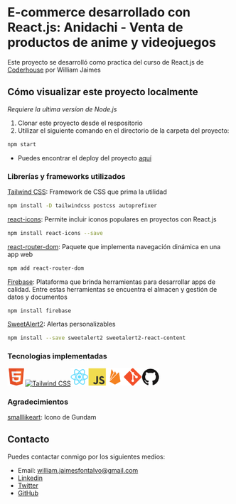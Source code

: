 # E-commerce desarrollado con React.js: Anidachi - Venta de productos de anime y videojuegos

Este proyecto se desarrolló como practica del curso de React.js de [Coderhouse](https://www.coderhouse.com/)
por William Jaimes

## Cómo visualizar este proyecto localmente

_Requiere la ultima versíon de Node.js_

1. Clonar este proyecto desde el respositorio
2. Utilizar el siguiente comando en el directorio de la carpeta del proyecto:

```sh
npm start
```

- Puedes encontrar el deploy del proyecto [aquí](https://anidachi-jaimes.vercel.app/)

### Librerías y frameworks utilizados

[Tailwind CSS](https://tailwindcss.com/): Framework de CSS que prima la utilidad

```sh
npm install -D tailwindcss postcss autoprefixer
```

[react-icons](https://react-icons.github.io/react-icons/): Permite incluir iconos populares en proyectos con React.js

```sh
npm install react-icons --save
```

[react-router-dom](https://v5.reactrouter.com/web/guides/quick-start): Paquete que implementa navegación dinámica en una app web

```sh
npm add react-router-dom
```

[Firebase](https://firebase.google.com/): Plataforma que brinda herramientas para desarrollar apps de calidad. Entre estas herramientas se encuentra el almacen y gestión de datos y documentos

```sh
npm install firebase
```

[SweetAlert2](https://sweetalert2.github.io/): Alertas personalizables

```sh
npm install --save sweetalert2 sweetalert2-react-content
```

### Tecnologias implementadas

<p align="left"><a href="https://developer.mozilla.org/es/docs/Learn/Getting_started_with_the_web/HTML_basics" target="_blank"><img src="https://raw.githubusercontent.com/devicons/devicon/1119b9f84c0290e0f0b38982099a2bd027a48bf1/icons/html5/html5-original.svg" width="40" height="40" alt="html5"></a><a href="https://tailwindcss.com/" target="_blank"><img src="https://tailwindcss.com/_next/static/media/tailwindcss-mark.79614a5f61617ba49a0891494521226b.svg" width="40" height="40" alt="Tailwind CSS"></a><a href="https://es.reactjs.org/" target="_blank"><img src="https://raw.githubusercontent.com/devicons/devicon/1119b9f84c0290e0f0b38982099a2bd027a48bf1/icons/react/react-original.svg" width="40" height="40" alt="React"></a><a href="https://www.w3schools.com/js/default.asp" target="_blank"><img src="https://raw.githubusercontent.com/devicons/devicon/1119b9f84c0290e0f0b38982099a2bd027a48bf1/icons/javascript/javascript-original.svg" width="40" height="40" alt="JavaScript"></a><a href="https://firebase.google.com/" target="_blank"><img src="https://github.com/devicons/devicon/blob/master/icons/firebase/firebase-plain.svg" width="40" height="40" alt="Firebase"></a><a href="https://git-scm.com/" target="_blank"><img src="https://raw.githubusercontent.com/devicons/devicon/1119b9f84c0290e0f0b38982099a2bd027a48bf1/icons/git/git-original.svg" width="40" height="40" alt="Git"></a><a href="https://github.com/" target="_blank"><img src="https://raw.githubusercontent.com/devicons/devicon/1119b9f84c0290e0f0b38982099a2bd027a48bf1/icons/github/github-original.svg" width="40" height="40" alt="GitHub"></a></p>

### Agradecimientos

[smalllikeart](https://www.flaticon.es/iconos-gratis/gundam"): Icono de Gundam

## Contacto

Puedes contactar conmigo por los siguientes medios:

- Email: william.jaimesfontalvo@gmail.com
- [Linkedin](https://www.linkedin.com/in/william-jaimes-fontalvo/)
- [Twitter](https://twitter.com/willjdev)
- [GitHub](https://github.com/willjdev)
